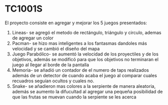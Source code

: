 # TC1001S
El proyecto consiste en agregar y mejorar los 5 juegos presentados:

1. Lineas- se agregó el metodo de rectángulo, triángulo y circulo, ademas de agregar un color
2. Pacman- se hizo mas inteligentes a los fantasmas dandoles más velocidad y se cambió el diseño del mapa
3. Juego Parabólico- se aumentó la velocidad de los proyectiles y de los objetivos, además se modificó para que los objetivos no terminaran el juego al llegar al borde de la pantalla
4. Memoria- se añadió un contador de el numero de taps realizados además de un detector de cuando acaba el juego al comparar cuales recuadros seguían ocultos y cuales no.
5. Snake- se añadieron mas colores a la serpiente de manera aleatoria, además se aumento la difucultad al agregar una pequeña posibilidad de que las frutas se muevan cuando la serpiente se les acerca
